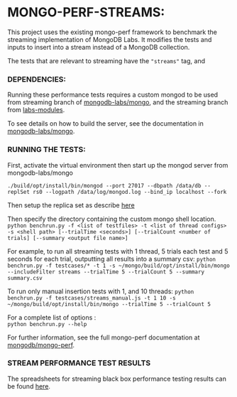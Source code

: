 # MONGO-PERF-STREAMS:

This project uses the existing mongo-perf framework to benchmark the streaming implementation of MongoDB Labs. It modifies the tests and inputs to insert into a stream instead of a MongoDB collection.

The tests that are relevant to streaming have the `"streams"` tag, and 

### DEPENDENCIES:
Running these performance tests requires a custom mongod to be used from streaming branch of [mongodb-labs/mongo](https://github.com/mongodb-labs/mongo/tree/streaming), and the streaming branch from [labs-modules](https://github.com/mongodb-labs/labs-modules/tree/streaming).

To see details on how to build the server, see the documentation in [mongodb-labs/mongo](https://github.com/mongodb-labs/mongo/tree/streaming).

### RUNNING THE TESTS:

First, activate the virtual environment then start up the mongod server from mongodb-labs/mongo

`./build/opt/install/bin/mongod --port 27017 --dbpath /data/db --replSet rs0 --logpath /data/log/mongod.log --bind_ip localhost --fork`

Then setup the replica set as describe [here](https://wiki.corp.mongodb.com/display/~dianna.hohensee/How+to+Run+A+Performance+Workload+on+Your+Local+Machine)

Then specify the directory containing the custom mongo shell location.
`python benchrun.py -f <list of testfiles> -t <list of thread configs> -s <shell path> [--trialTime <seconds>] [--trialCount <number of trials] [--summary <output file name>]`

For example, to run all streaming tests with 1 thread, 5 trials each test and 5 seconds for each trial, outputting all results into a summary csv:
`python benchrun.py -f testcases/* -t 1 -s ~/mongo/build/opt/install/bin/mongo --includeFilter streams --trialTime 5 --trialCount 5 --summary summary.csv`

To run only manual insertion tests with 1, and 10 threads:
`python benchrun.py -f testcases/streams_manual.js -t 1 10 -s ~/mongo/build/opt/install/bin/mongo --trialTime 5 --trialCount 5`

For a complete list of options :  
`python benchrun.py --help`

For further information, see the full mongo-perf documentation at [mongodb/mongo-perf](https://github.com/mongodb/mongo-perf).

### STREAM PERFORMANCE TEST RESULTS
The spreadsheets for streaming black box performance testing results can be found [here](https://docs.google.com/spreadsheets/d/1QK316bEjNYQj0j7uG4SNJIo_yCeBw6T5/edit#gid=335643679).

